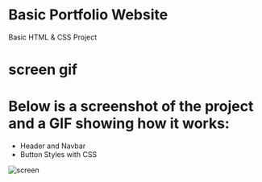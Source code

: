 # Basic Portfolio Website 

Basic HTML & CSS Project  

# screen gif 

# Below is a screenshot of the project and a GIF showing how it works:

- Header and Navbar
- Button Styles with CSS


![screen](ekran.gif)
